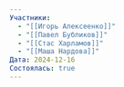 ```yaml
---
Участники:
  - "[[Игорь Алексеенко]]"
  - "[[Павел Бубликов]]"
  - "[[Стас Харламов]]"
  - "[[Маша Нардова]]"
Дата: 2024-12-16
Состоялась: true
---
```

